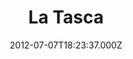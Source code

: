 ---
date: 2012-07-07T18:23:37.000Z
title: La Tasca
latitude: 52.630882
longitude: 1.298906
url: http://www.latasca.co.uk
category: checkin
---